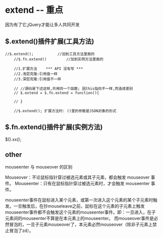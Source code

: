 # extend -- 重点



因为有了它,jQuery才能让多人共同开发

## $.extend()插件扩展(工具方法)

```
//$.extend();           //加到工具方法里面的
    //$.fn.extend()         //加到实例方法里面的

    //1.扩展方法    *** API 没有写 ***
    //2.浅层克隆:引用值一样
    //3.深层克隆:引用值不一样

    // //源码是下述这样,共用同一个函数; 因this指向不一样,而造成差别
    // $.extend = $.fn.extend = function(){
         
    // }

    //$.extend(); 扩展方法时: ()里的参数是JSON对象的形式
```



## $.fn.extend()插件扩展(实例方法)

$().xx();

## other

mouseenter 与 mouseover 的区别

Mouseover：不论鼠标指针穿过被选元素或其子元素，都会触发 mouseover 事件。
Mouseenter：只有在鼠标指针穿过被选元素时，才会触发 mouseenter 事件。

mouseenter事件在鼠标进入某个元素，或第一次进入这个元素的某个子元素时触发。一旦触发后，在抄mouseleave之前，鼠标在这个元素的子元素上触发mouseenter事件都不会触发这个元素的mouseenter事件。即：一旦进入，在子元素间的mouseenter不算是在本元素上的mouseenter。
而mouseover事件是必然冒泡的，一旦子元素mouseover了，本元素必然mouseover（除非子元素上禁止冒泡了zd）。
